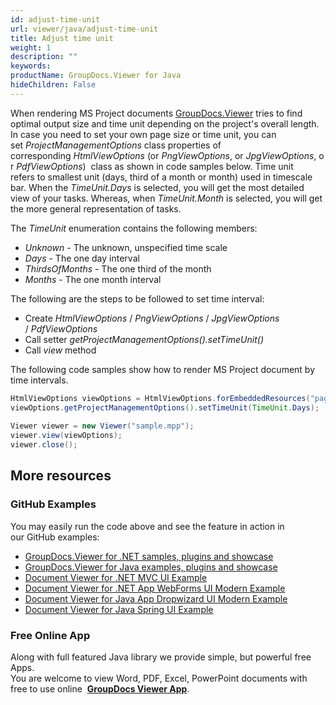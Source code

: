 ```yaml
---
id: adjust-time-unit
url: viewer/java/adjust-time-unit
title: Adjust time unit
weight: 1
description: ""
keywords: 
productName: GroupDocs.Viewer for Java
hideChildren: False
---
```

When rendering MS Project documents [GroupDocs.Viewer](https://products.groupdocs.com/viewer/java) tries to find optimal output size and time unit depending on the project's overall length. In case you need to set your own page size or time unit, you can set *ProjectManagementOptions* class properties of corresponding *HtmlViewOptions* (or *PngViewOptions*, or *JpgViewOptions*, or *PdfViewOptions*)  class as shown in code samples below. Time unit refers to smallest unit (days, third of a month or month) used in timescale bar. When the *TimeUnit.Days* is selected, you will get the most detailed view of your tasks. Whereas, when *TimeUnit.Month* is selected, you will get the more general representation of tasks.

The *TimeUnit* enumeration contains the following members:

*   *Unknown* - The unknown, unspecified time scale
*   *Days* - The one day interval
*   *ThirdsOfMonths* - The one third of the month
*   *Months* - The one month interval

The following are the steps to be followed to set time interval:

*   Create *HtmlViewOptions* / *PngViewOptions* / *JpgViewOptions* / *PdfViewOptions*
*   Call setter *getProjectManagementOptions().setTimeUnit()*
*   Call *view* method

The following code samples show how to render MS Project document by time intervals.

```java
HtmlViewOptions viewOptions = HtmlViewOptions.forEmbeddedResources("page_{0}.html");
viewOptions.getProjectManagementOptions().setTimeUnit(TimeUnit.Days);
 
Viewer viewer = new Viewer("sample.mpp");
viewer.view(viewOptions);
viewer.close();
```

## More resources
### GitHub Examples
You may easily run the code above and see the feature in action in our GitHub examples:
*   [GroupDocs.Viewer for .NET samples, plugins and showcase](https://github.com/groupdocs-viewer/GroupDocs.Viewer-for-.NET)    
*   [GroupDocs.Viewer for Java examples, plugins and showcase](https://github.com/groupdocs-viewer/GroupDocs.Viewer-for-Java)    
*   [Document Viewer for .NET MVC UI Example](https://github.com/groupdocs-viewer/GroupDocs.Viewer-for-.NET-MVC)    
*   [Document Viewer for .NET App WebForms UI Modern Example](https://github.com/groupdocs-viewer/GroupDocs.Viewer-for-.NET-WebForms)    
*   [Document Viewer for Java App Dropwizard UI Modern Example](https://github.com/groupdocs-viewer/GroupDocs.Viewer-for-Java-Dropwizard)    
*   [Document Viewer for Java Spring UI Example](https://github.com/groupdocs-viewer/GroupDocs.Viewer-for-Java-Spring)
    
### Free Online App
Along with full featured Java library we provide simple, but powerful free Apps.  
You are welcome to view Word, PDF, Excel, PowerPoint documents with free to use online  **[GroupDocs Viewer App](https://products.groupdocs.app/viewer)**.